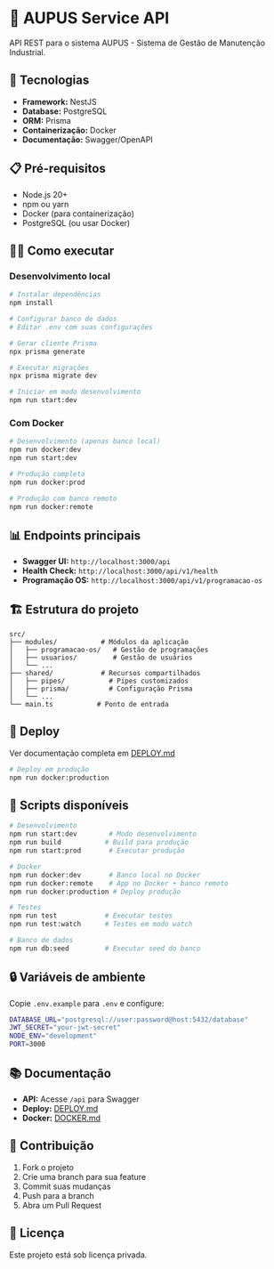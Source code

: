 # 🔧 AUPUS Service API

API REST para o sistema AUPUS - Sistema de Gestão de Manutenção Industrial.

## 🚀 Tecnologias

- **Framework:** NestJS
- **Database:** PostgreSQL
- **ORM:** Prisma
- **Containerização:** Docker
- **Documentação:** Swagger/OpenAPI

## 📋 Pré-requisitos

- Node.js 20+
- npm ou yarn
- Docker (para containerização)
- PostgreSQL (ou usar Docker)

## 🏃‍♂️ Como executar

### Desenvolvimento local

```bash
# Instalar dependências
npm install

# Configurar banco de dados
# Editar .env com suas configurações

# Gerar cliente Prisma
npx prisma generate

# Executar migrações
npx prisma migrate dev

# Iniciar em modo desenvolvimento
npm run start:dev
```

### Com Docker

```bash
# Desenvolvimento (apenas banco local)
npm run docker:dev
npm run start:dev

# Produção completa
npm run docker:prod

# Produção com banco remoto
npm run docker:remote
```

## 📊 Endpoints principais

- **Swagger UI:** `http://localhost:3000/api`
- **Health Check:** `http://localhost:3000/api/v1/health`
- **Programação OS:** `http://localhost:3000/api/v1/programacao-os`

## 🏗️ Estrutura do projeto

```
src/
├── modules/           # Módulos da aplicação
│   ├── programacao-os/   # Gestão de programações
│   ├── usuarios/         # Gestão de usuários
│   └── ...
├── shared/            # Recursos compartilhados
│   ├── pipes/           # Pipes customizados
│   ├── prisma/          # Configuração Prisma
│   └── ...
└── main.ts           # Ponto de entrada
```

## 🐳 Deploy

Ver documentação completa em [DEPLOY.md](./DEPLOY.md)

```bash
# Deploy em produção
npm run docker:production
```

## 📝 Scripts disponíveis

```bash
# Desenvolvimento
npm run start:dev        # Modo desenvolvimento
npm run build           # Build para produção
npm run start:prod       # Executar produção

# Docker
npm run docker:dev       # Banco local no Docker
npm run docker:remote    # App no Docker + banco remoto
npm run docker:production # Deploy produção

# Testes
npm run test            # Executar testes
npm run test:watch      # Testes em modo watch

# Banco de dados
npm run db:seed         # Executar seed do banco
```

## 🔒 Variáveis de ambiente

Copie `.env.example` para `.env` e configure:

```bash
DATABASE_URL="postgresql://user:password@host:5432/database"
JWT_SECRET="your-jwt-secret"
NODE_ENV="development"
PORT=3000
```

## 📚 Documentação

- **API:** Acesse `/api` para Swagger
- **Deploy:** [DEPLOY.md](./DEPLOY.md)
- **Docker:** [DOCKER.md](./DOCKER.md)

## 🤝 Contribuição

1. Fork o projeto
2. Crie uma branch para sua feature
3. Commit suas mudanças
4. Push para a branch
5. Abra um Pull Request

## 📄 Licença

Este projeto está sob licença privada.